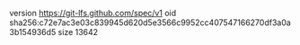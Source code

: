 version https://git-lfs.github.com/spec/v1
oid sha256:c72e7ac3e03c839945d620d5e3566c9952cc407547166270df3a0a3b154936d5
size 13642
